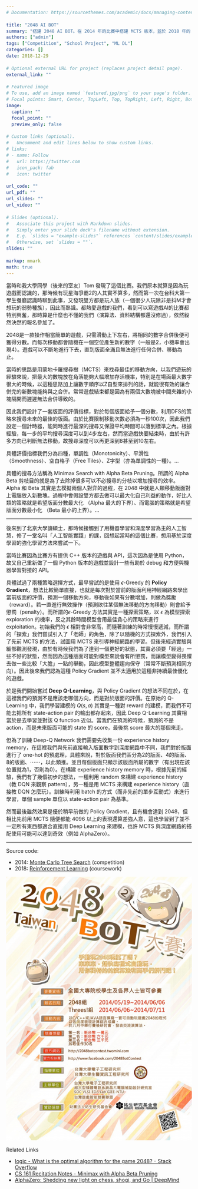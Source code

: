 ```yaml
---
# Documentation: https://sourcethemes.com/academic/docs/managing-content/

title: "2048 AI BOT"
summary: "搭建 2048 AI BOT。在 2014 年的比賽中搭建 MCTS 版本，並於 2018 年的 AI 課程中搭建強化學習版本。"
authors: ["admin"]
tags: ["Competition", "School Project", "ML DL"]
categories: []
date: 2018-12-29

# Optional external URL for project (replaces project detail page).
external_link: ""

# Featured image
# To use, add an image named `featured.jpg/png` to your page's folder.
# Focal points: Smart, Center, TopLeft, Top, TopRight, Left, Right, BottomLeft, Bottom, BottomRight.
image:
  caption: ""
  focal_point: ""
  preview_only: false

# Custom links (optional).
#   Uncomment and edit lines below to show custom links.
# links:
# - name: Follow
#   url: https://twitter.com
#   icon_pack: fab
#   icon: twitter

url_code: ""
url_pdf: ""
url_slides: ""
url_video: ""

# Slides (optional).
#   Associate this project with Markdown slides.
#   Simply enter your slide deck's filename without extension.
#   E.g. `slides = "example-slides"` references `content/slides/example-slides.md`.
#   Otherwise, set `slides = ""`.
slides: ""

markup: mmark
math: true
---
```


當時和我大學同學（後來的室友）Tom 發現了這個比賽。我們原本就算是因為玩遊戲而認識的，那時候有玩星海爭霸2的人其實不算多，然而第一次在台科大第一學生餐廳認識時聊到此事，又發現雙方都是玩人族（一個很少人玩除非是抖M才會想玩的弱勢種族），因此而熟識。都熱愛遊戲的我們，看到可以寫遊戲AI的比賽都特別興奮，那時算是什麼也不懂的我們（演算法、資料結構都還沒修過），依然毅然決然的報名參加了。

2048是一款操作相當簡單的遊戲，只需滑動上下左右，將相同的數字合併後便可獲得分數。而每次移動都會隨機在一個空位產生新的數字（一般是2，小機率會出現4）。遊戲可以不斷地進行下去，直到版面全滿且無法進行任何合併、移動為止。

當時的思路是用蒙地卡羅搜尋樹（MCTS）來找尋最佳的移動方向，以我們遊玩的經驗來說，把最大的數塊放在角落能夠大幅增加存活機率，特別是在場面最大數字很大的時候，以這種思路加上讓數字順序以Z自型來排列的話，就能很有效的讓合併完的新數塊能夠與之合併。常常遊戲結束都是因為有兩個大數塊被中間夾雜的小塊隔開而遲遲無法合併導致的。

因此我們設計了一套版面的評價指標，對於每個版面給予一個分數，利用DFS的策略來搜尋未來的最佳的版面。由於比賽限制移動次數必須為一秒100次，因此我們設定一個計時器，能同時進行最深的搜尋又保證平均時間可以落到標準之內。根據經驗，每一步的平均搜尋深度可以到4步左右，然而當遊戲快要結束時，由於有許多方向已判斷無法移動，故搜尋深度可以再更深到8甚至到10左右。

具體評價指標我們分為四種，單調性（Monotonicity）、平滑性（Smoothness）、空白格子（Free Tiles）、Z字型（亦為單調性的一種）。...

具體的搜尋方法稱為 Minimax Search with Alpha Beta Pruning。所謂的 Alpha Beta 剪枝目的就是為了去除掉很多可以不必搜尋的分枝以增加搜尋的效率。Alpha 和 Beta 其實是去模擬兩個人對弈的過程，在 2048 中就是人類移動版面對上電腦放入新數塊。過程中會假設雙方都去做可以最大化自己利益的動作，好比人類的策略就是希望版面分數最大化 （Alpha 最大的下界）、而電腦的策略就是希望版面分數最小化 （Beta 最小的上界）。...

---

後來到了北京大學讀碩士，那時候接觸到了用機器學習和深度學習為主的人工智慧，修了一堂名叫「人工智能實踐」的課，回想起當時的這個比賽，想用基於深度學習的強化學習方法來嘗試一下。

當時比賽因為比賽方有提供 C++ 版本的遊戲與 API，這次因為是使用 Python，故又自己重新做了一個 Python 版本的遊戲並設計一些有助於 debug 和方便與機器學習對接的 API。

具體試過了兩種策略選擇方式，最早嘗試的是使用 $\epsilon$-Greedy 的 **Policy Gradient**，想法比較簡單直接，也就是每次對於當前的版面利用神經網路來學出當前版面的評價，預測一個移動方向，移動後如果有分數增加，則做為獎勵（reward）。若一直進行無效操作（預測欲往某個無法移動的方向移動）則會給予懲罰（penalty）。而所謂的$\epsilon$-Greedy 方法其實是一種探索策略，以 $\epsilon$ 為模型探索 exploration 的機率，反之其餘時間模型會用最佳貪心的策略來進行 exploitation。初始我們的 $\epsilon$ 相對會非常高，而隨著訓練的時常慢慢遞減，而所謂的「探索」我們嘗試引入了「老師」的角色，除了以隨機的方式探索外，我們引入了先前 MCTS 的方法，試圖用 MCTS 來引導神經網路的學習。但後來經過實驗與細部觀測發現，由於有時候我們為了達到一個更好的狀態，其實必須要「經過」一些不好的狀態，然而因為這種版面可能對模型來說會有所懲罰，而讓模型變得畏懼去做一些比較「大膽」一點的舉動，因此模型整體趨向保守（常常不斷預測相同方向）。因此後來我們認為這種 Policy Gradient 並不太適用於這種非持續最佳優化的遊戲。

於是我們開始嘗試 **Deep Q-Learning**，與 Policy Gradient 的想法不同在於，在這裡我們的預測不是應該走哪個方向，而是對於版面的評價。在原始的 Q-Learning 中，我們學習建模的 $Q(s, a)$ 其實是一種對 reward 的建模，而我們不可能去把所有 state-action pair 的輸出都存起來，因此 Deep Q-Learning 其實相當於是去學習並對該 Q function 近似。當我們在預測的時候，預測的不是 action，而是未來版面可能的 state 的 score，最後挑 score 最大的那個來走。

但為了訓練 Deep-Q Network 我們需要先收集一份 experience history memory，在這裡我們與先前直接輸入版面數字到深度網路中不同，我們對於版面進行了 one-hot 的預處理，具體來說，對於版面我們區分為2的版面、4的版面、8的版面、⋯⋯，以此類推。並且每個版面只顯示該版面所屬的數字（有出現在該位置就為1，否則為0）。在構建 experience history memory 時，根據先前的經驗，我們有了幾個初步的想法，一種利用 random 來構建 experience history（教 DQN 來觀察 pattern），另一種是用 MCTS 來構建 experience history（直接教 DQN 怎麼玩）。訓練時利用 batch 的方式（而非先前的單步互動式）來進行學習，單個 sample 單位以 state-action pair 為基準。

然而最後雖然效果是優於稍早前做的 Policy Gradient，且有機會達到 2048，但相比先前用 MCTS 隨便都能 4096 以上的表現還算差強人意，這也學習到了並不一定所有東西都適合直接用 Deep Learning 來建模，也許 MCTS 與深度網路的搭配使用可能可以達到奇效（例如 AlphaZero）。

---

Source code:

* 2014: [Monte Carlo Tree Search](https://github.com/daviddwlee84/2048-AI-BOT) (competition)
* 2018: [Reinforcement Learning](https://github.com/daviddwlee84/ReinforcementLearning2048) (coursework)

![poster](poster.jpg)

Related Links

* [logic - What is the optimal algorithm for the game 2048? - Stack Overflow](https://stackoverflow.com/questions/22342854/what-is-the-optimal-algorithm-for-the-game-2048/)
* [CS 161 Recitation Notes - Minimax with Alpha Beta Pruning](http://web.cs.ucla.edu/~rosen/161/notes/alphabeta.html)
* [AlphaZero: Shedding new light on chess, shogi, and Go | DeepMind](https://deepmind.com/blog/article/alphazero-shedding-new-light-grand-games-chess-shogi-and-go)
